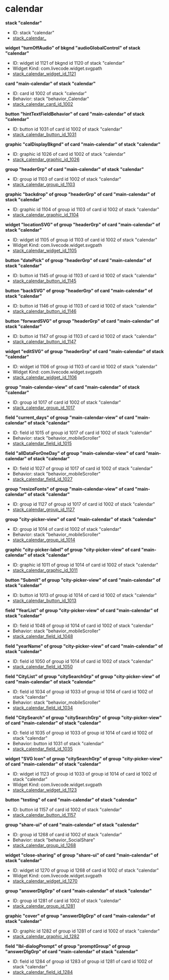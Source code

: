 # calendar
**stack "calendar"**
* ID: stack "calendar"
* [stack_calendar_](./../../ScriptTracker/modules/calendar_Scripts/stack_calendar_.livecodescript)

**widget "turnOffAudio" of bkgnd "audioGlobalControl" of stack "calendar"**
* ID: widget id 1121 of bkgnd id 1120 of stack "calendar"
* Widget Kind: com.livecode.widget.svgpath
* [stack_calendar_widget_id_1121](./../../ScriptTracker/modules/calendar_Scripts/stack_calendar_widget_id_1121.livecodescript)

**card "main-calendar" of stack "calendar"**
* ID: card id 1002 of stack "calendar"
* Behavior: stack "behavior_Calendar"
* [stack_calendar_card_id_1002](./../../ScriptTracker/modules/calendar_Scripts/stack_calendar_card_id_1002.livecodescript)

**button "hintTextFieldBehavior" of card "main-calendar" of stack "calendar"**
* ID: button id 1031 of card id 1002 of stack "calendar"
* [stack_calendar_button_id_1031](./../../ScriptTracker/modules/calendar_Scripts/stack_calendar_button_id_1031.livecodescript)

**graphic "calDisplayBkgnd" of card "main-calendar" of stack "calendar"**
* ID: graphic id 1026 of card id 1002 of stack "calendar"
* [stack_calendar_graphic_id_1026](./../../ScriptTracker/modules/calendar_Scripts/stack_calendar_graphic_id_1026.livecodescript)

**group "headerGrp" of card "main-calendar" of stack "calendar"**
* ID: group id 1103 of card id 1002 of stack "calendar"
* [stack_calendar_group_id_1103](./../../ScriptTracker/modules/calendar_Scripts/stack_calendar_group_id_1103.livecodescript)

**graphic "backdrop" of group "headerGrp" of card "main-calendar" of stack "calendar"**
* ID: graphic id 1104 of group id 1103 of card id 1002 of stack "calendar"
* [stack_calendar_graphic_id_1104](./../../ScriptTracker/modules/calendar_Scripts/stack_calendar_graphic_id_1104.livecodescript)

**widget "locationSVG" of group "headerGrp" of card "main-calendar" of stack "calendar"**
* ID: widget id 1105 of group id 1103 of card id 1002 of stack "calendar"
* Widget Kind: com.livecode.widget.svgpath
* [stack_calendar_widget_id_1105](./../../ScriptTracker/modules/calendar_Scripts/stack_calendar_widget_id_1105.livecodescript)

**button "datePick" of group "headerGrp" of card "main-calendar" of stack "calendar"**
* ID: button id 1145 of group id 1103 of card id 1002 of stack "calendar"
* [stack_calendar_button_id_1145](./../../ScriptTracker/modules/calendar_Scripts/stack_calendar_button_id_1145.livecodescript)

**button "backSVG" of group "headerGrp" of card "main-calendar" of stack "calendar"**
* ID: button id 1146 of group id 1103 of card id 1002 of stack "calendar"
* [stack_calendar_button_id_1146](./../../ScriptTracker/modules/calendar_Scripts/stack_calendar_button_id_1146.livecodescript)

**button "forwardSVG" of group "headerGrp" of card "main-calendar" of stack "calendar"**
* ID: button id 1147 of group id 1103 of card id 1002 of stack "calendar"
* [stack_calendar_button_id_1147](./../../ScriptTracker/modules/calendar_Scripts/stack_calendar_button_id_1147.livecodescript)

**widget "editSVG" of group "headerGrp" of card "main-calendar" of stack "calendar"**
* ID: widget id 1106 of group id 1103 of card id 1002 of stack "calendar"
* Widget Kind: com.livecode.widget.svgpath
* [stack_calendar_widget_id_1106](./../../ScriptTracker/modules/calendar_Scripts/stack_calendar_widget_id_1106.livecodescript)

**group "main-calendar-view" of card "main-calendar" of stack "calendar"**
* ID: group id 1017 of card id 1002 of stack "calendar"
* [stack_calendar_group_id_1017](./../../ScriptTracker/modules/calendar_Scripts/stack_calendar_group_id_1017.livecodescript)

**field "current_days" of group "main-calendar-view" of card "main-calendar" of stack "calendar"**
* ID: field id 1015 of group id 1017 of card id 1002 of stack "calendar"
* Behavior: stack "behavior_mobileScroller"
* [stack_calendar_field_id_1015](./../../ScriptTracker/modules/calendar_Scripts/stack_calendar_field_id_1015.livecodescript)

**field "allDataForOneDay" of group "main-calendar-view" of card "main-calendar" of stack "calendar"**
* ID: field id 1027 of group id 1017 of card id 1002 of stack "calendar"
* Behavior: stack "behavior_mobileScroller"
* [stack_calendar_field_id_1027](./../../ScriptTracker/modules/calendar_Scripts/stack_calendar_field_id_1027.livecodescript)

**group "resizeFonts" of group "main-calendar-view" of card "main-calendar" of stack "calendar"**
* ID: group id 1127 of group id 1017 of card id 1002 of stack "calendar"
* [stack_calendar_group_id_1127](./../../ScriptTracker/modules/calendar_Scripts/stack_calendar_group_id_1127.livecodescript)

**group "city-picker-view" of card "main-calendar" of stack "calendar"**
* ID: group id 1014 of card id 1002 of stack "calendar"
* Behavior: stack "behavior_mobileScroller"
* [stack_calendar_group_id_1014](./../../ScriptTracker/modules/calendar_Scripts/stack_calendar_group_id_1014.livecodescript)

**graphic "city-picker-label" of group "city-picker-view" of card "main-calendar" of stack "calendar"**
* ID: graphic id 1011 of group id 1014 of card id 1002 of stack "calendar"
* [stack_calendar_graphic_id_1011](./../../ScriptTracker/modules/calendar_Scripts/stack_calendar_graphic_id_1011.livecodescript)

**button "Submit" of group "city-picker-view" of card "main-calendar" of stack "calendar"**
* ID: button id 1013 of group id 1014 of card id 1002 of stack "calendar"
* [stack_calendar_button_id_1013](./../../ScriptTracker/modules/calendar_Scripts/stack_calendar_button_id_1013.livecodescript)

**field "YearList" of group "city-picker-view" of card "main-calendar" of stack "calendar"**
* ID: field id 1048 of group id 1014 of card id 1002 of stack "calendar"
* Behavior: stack "behavior_mobileScroller"
* [stack_calendar_field_id_1048](./../../ScriptTracker/modules/calendar_Scripts/stack_calendar_field_id_1048.livecodescript)

**field "yearName" of group "city-picker-view" of card "main-calendar" of stack "calendar"**
* ID: field id 1050 of group id 1014 of card id 1002 of stack "calendar"
* [stack_calendar_field_id_1050](./../../ScriptTracker/modules/calendar_Scripts/stack_calendar_field_id_1050.livecodescript)

**field "CityList" of group "citySearchGrp" of group "city-picker-view" of card "main-calendar" of stack "calendar"**
* ID: field id 1034 of group id 1033 of group id 1014 of card id 1002 of stack "calendar"
* Behavior: stack "behavior_mobileScroller"
* [stack_calendar_field_id_1034](./../../ScriptTracker/modules/calendar_Scripts/stack_calendar_field_id_1034.livecodescript)

**field "CitySearch" of group "citySearchGrp" of group "city-picker-view" of card "main-calendar" of stack "calendar"**
* ID: field id 1035 of group id 1033 of group id 1014 of card id 1002 of stack "calendar"
* Behavior: button id 1031 of stack "calendar"
* [stack_calendar_field_id_1035](./../../ScriptTracker/modules/calendar_Scripts/stack_calendar_field_id_1035.livecodescript)

**widget "SVG Icon" of group "citySearchGrp" of group "city-picker-view" of card "main-calendar" of stack "calendar"**
* ID: widget id 1123 of group id 1033 of group id 1014 of card id 1002 of stack "calendar"
* Widget Kind: com.livecode.widget.svgpath
* [stack_calendar_widget_id_1123](./../../ScriptTracker/modules/calendar_Scripts/stack_calendar_widget_id_1123.livecodescript)

**button "testing" of card "main-calendar" of stack "calendar"**
* ID: button id 1157 of card id 1002 of stack "calendar"
* [stack_calendar_button_id_1157](./../../ScriptTracker/modules/calendar_Scripts/stack_calendar_button_id_1157.livecodescript)

**group "share-ui" of card "main-calendar" of stack "calendar"**
* ID: group id 1268 of card id 1002 of stack "calendar"
* Behavior: stack "behavior_SocialShare"
* [stack_calendar_group_id_1268](./../../ScriptTracker/modules/calendar_Scripts/stack_calendar_group_id_1268.livecodescript)

**widget "close-sharing" of group "share-ui" of card "main-calendar" of stack "calendar"**
* ID: widget id 1270 of group id 1268 of card id 1002 of stack "calendar"
* Widget Kind: com.livecode.widget.svgpath
* [stack_calendar_widget_id_1270](./../../ScriptTracker/modules/calendar_Scripts/stack_calendar_widget_id_1270.livecodescript)

**group "answerDlgGrp" of card "main-calendar" of stack "calendar"**
* ID: group id 1281 of card id 1002 of stack "calendar"
* [stack_calendar_group_id_1281](./../../ScriptTracker/modules/calendar_Scripts/stack_calendar_group_id_1281.livecodescript)

**graphic "cover" of group "answerDlgGrp" of card "main-calendar" of stack "calendar"**
* ID: graphic id 1282 of group id 1281 of card id 1002 of stack "calendar"
* [stack_calendar_graphic_id_1282](./../../ScriptTracker/modules/calendar_Scripts/stack_calendar_graphic_id_1282.livecodescript)

**field "lbl-dialogPrompt" of group "promptGroup" of group "answerDlgGrp" of card "main-calendar" of stack "calendar"**
* ID: field id 1284 of group id 1283 of group id 1281 of card id 1002 of stack "calendar"
* [stack_calendar_field_id_1284](./../../ScriptTracker/modules/calendar_Scripts/stack_calendar_field_id_1284.livecodescript)

